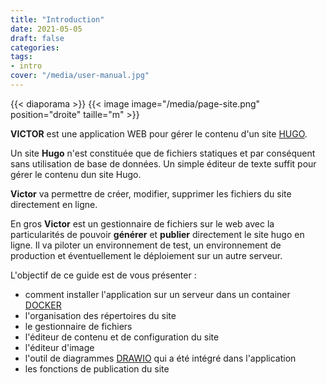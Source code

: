 ```yaml
---
title: "Introduction"
date: 2021-05-05
draft: false
categories:
tags:
- intro
cover: "/media/user-manual.jpg"
---
```

<!--more-->
{{< diaporama >}}
{{< image image="/media/page-site.png" position="droite" taille="m" >}}

**VICTOR** est une application WEB pour gérer le contenu d'un site [HUGO](https://gohugo.io/).

Un site **Hugo** n'est constituée que de fichiers statiques et par conséquent sans utilisation de base de données. Un simple éditeur de texte suffit pour gérer le contenu dun site Hugo.

**Victor** va permettre de créer, modifier, supprimer les fichiers du site directement en ligne. 

En gros **Victor** est un gestionnaire de fichiers sur le web avec la particularités de pouvoir **générer** et **publier** directement le site hugo en ligne. Il va piloter un environnement de test, un environnement de production et éventuellement le déploiement sur un autre serveur.

L'objectif de ce guide est de vous présenter :

- comment installer l'application sur un serveur dans un container [DOCKER](https://fr.wikipedia.org/wiki/Docker_(logiciel))
- l'organisation des répertoires du site
- le gestionnaire de fichiers
- l'éditeur de contenu et de configuration du site
- l'éditeur d'image
- l'outil de diagrammes [DRAWIO](https://github.com/jgraph/drawio-integration) qui a été intégré dans l'application
- les fonctions de publication du site

